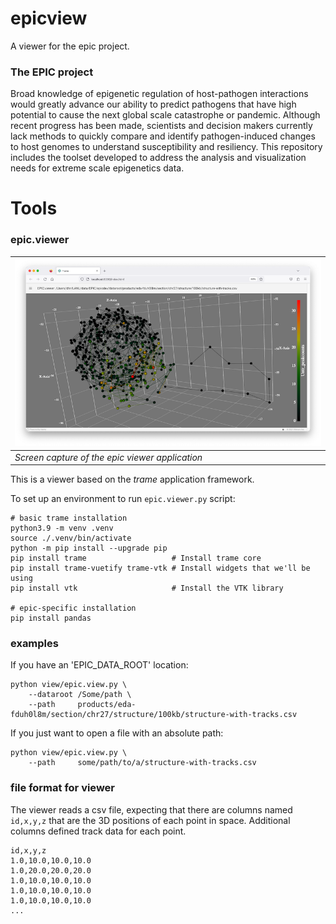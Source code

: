 # epicview

A viewer for the epic project.

### The EPIC project

Broad knowledge of epigenetic regulation of host-pathogen interactions would greatly advance
our ability to predict pathogens that have high potential to cause the next global scale catastrophe or
pandemic. Although recent progress has been made, scientists and decision makers currently lack methods
to quickly compare and identify pathogen-induced changes to host genomes to understand susceptibility
and resiliency. This repository includes the toolset developed to address the analysis and visualization 
needs for extreme scale epigenetics data.

# Tools

### epic.viewer

|![workflow](doc/img/epic.viewer.png)|
| ---- |
|*Screen capture of the epic viewer application*| 

This is a viewer based on the *trame* application framework.

To set up an environment to run `epic.viewer.py` script:

```
# basic trame installation
python3.9 -m venv .venv
source ./.venv/bin/activate
python -m pip install --upgrade pip
pip install trame                   # Install trame core
pip install trame-vuetify trame-vtk # Install widgets that we'll be using
pip install vtk                     # Install the VTK library

# epic-specific installation
pip install pandas
```

### examples

If you have an 'EPIC_DATA_ROOT' location:
```
python view/epic.view.py \
    --dataroot /Some/path \
    --path     products/eda-fduh0l8m/section/chr27/structure/100kb/structure-with-tracks.csv
```

If you just want to open a file with an absolute path: 
```
python view/epic.view.py \
    --path     some/path/to/a/structure-with-tracks.csv
```

### file format for viewer

The viewer reads a csv file, expecting that there are columns named `id,x,y,z` that are the 
3D positions of each point in space. Additional columns defined track data for each point.

```
id,x,y,z
1.0,10.0,10.0,10.0
1.0,20.0,20.0,20.0
1.0,10.0,10.0,10.0
1.0,10.0,10.0,10.0
1.0,10.0,10.0,10.0
...
```
